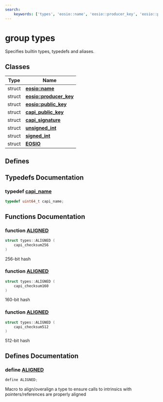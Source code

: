 ```yaml
---
search:
    keywords: ['types', 'eosio::name', 'eosio::producer_key', 'eosio::public_key', 'capi_public_key', 'capi_signature', 'unsigned_int', 'signed_int', 'EOSIO', 'capi_name', 'ALIGNED', 'ALIGNED', 'ALIGNED', 'ALIGNED']
---
```


# group types

Specifies builtin types, typedefs and aliases. 
## Classes

|Type|Name|
|-----|-----|
|struct|[**eosio::name**](structeosio_1_1name.md)|
|struct|[**eosio::producer\_key**](structeosio_1_1producer__key.md)|
|struct|[**eosio::public\_key**](structeosio_1_1public__key.md)|
|struct|[**capi\_public\_key**](structcapi__public__key.md)|
|struct|[**capi\_signature**](structcapi__signature.md)|
|struct|[**unsigned\_int**](structunsigned__int.md)|
|struct|[**signed\_int**](structsigned__int.md)|
|struct|[**EOSIO**](struct_e_o_s_i_o.md)|


## Defines

## Typedefs Documentation

### typedef <a id="gad9871b90d15df8db5c660c78569f029f" href="#gad9871b90d15df8db5c660c78569f029f">capi\_name</a>

```cpp
typedef uint64_t capi_name;
```



## Functions Documentation

### function <a id="ga3918acf677acc581e7b3827b409a94cf" href="#ga3918acf677acc581e7b3827b409a94cf">ALIGNED</a>

```cpp
struct types::ALIGNED (
    capi_checksum256 
)
```


256-bit hash 

### function <a id="gae367011e784adcda4a7d890b0f4e477d" href="#gae367011e784adcda4a7d890b0f4e477d">ALIGNED</a>

```cpp
struct types::ALIGNED (
    capi_checksum160 
)
```


160-bit hash 

### function <a id="gacc94b2dd94dabb8a53ac7f7bb3e3ca54" href="#gacc94b2dd94dabb8a53ac7f7bb3e3ca54">ALIGNED</a>

```cpp
struct types::ALIGNED (
    capi_checksum512 
)
```


512-bit hash 

## Defines Documentation

### define <a id="ga9763e79ee25e85ca02c0d05e3aee7135" href="#ga9763e79ee25e85ca02c0d05e3aee7135">ALIGNED</a>

```cpp
define ALIGNED;
```


Macro to align/overalign a type to ensure calls to intrinsics with pointers/references are properly aligned 

